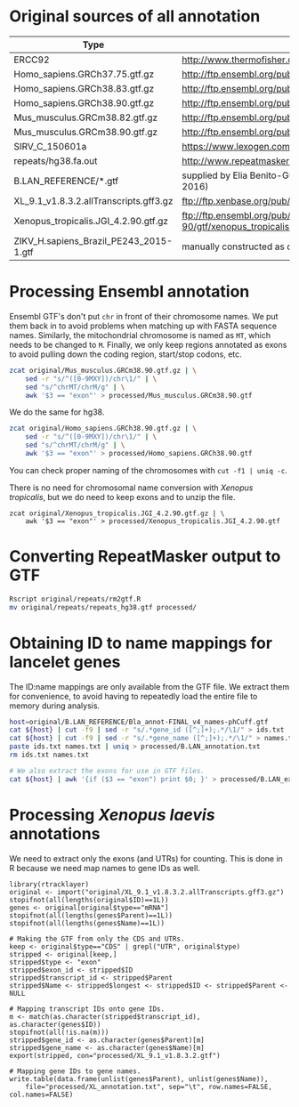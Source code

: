 # Original sources of all annotation

__Type__ | __Source__
--- | ---
ERCC92  |   http://www.thermofisher.com/order/catalog/product/4456739
Homo_sapiens.GRCh37.75.gtf.gz	|	http://ftp.ensembl.org/pub/release-75/gtf/homo_sapiens/
Homo_sapiens.GRCh38.83.gtf.gz	|	http://ftp.ensembl.org/pub/release-83/gtf/homo_sapiens/
Homo_sapiens.GRCh38.90.gtf.gz  	|	http://ftp.ensembl.org/pub/release-90/gtf/homo_sapiens/
Mus_musculus.GRCm38.82.gtf.gz	|	http://ftp.ensembl.org/pub/release-82/gtf/mus_musculus/
Mus_musculus.GRCm38.90.gtf.gz	|	http://ftp.ensembl.org/pub/release-90/gtf/mus_musculus/
SIRV_C_150601a  |	https://www.lexogen.com/sirvs/
repeats/hg38.fa.out |	http://www.repeatmasker.org/species/hg.html
B.LAN_REFERENCE/*.gtf	|	supplied by Elia Benito-Gutierrez, via the EBI servers (Dec 16, 2016)
XL_9.1_v1.8.3.2.allTranscripts.gff3.gz  |   ftp://ftp.xenbase.org/pub/Genomics/JGI/Xenla9.1/1.8.3.2/
Xenopus_tropicalis.JGI_4.2.90.gtf.gz    |   ftp://ftp.ensembl.org/pub/release-90/gtf/xenopus_tropicalis/Xenopus_tropicalis.JGI_4.2.90.gtf.gz
ZIKV_H.sapiens_Brazil_PE243_2015-1.gtf  |   manually constructed as containing the entire Zika genome

# Processing Ensembl annotation

Ensembl GTF's don't put `chr` in front of their chromosome names.
We put them back in to avoid problems when matching up with FASTA sequence names.
Similarly, the mitochondrial chromosome is named as `MT`, which needs to be changed to `M`.
Finally, we only keep regions annotated as exons to avoid pulling down the coding region, start/stop codons, etc.

```sh
zcat original/Mus_musculus.GRCm38.90.gtf.gz | \
    sed -r "s/^([0-9MXY])/chr\1/" | \
    sed "s/^chrMT/chrM/g" | \
    awk '$3 == "exon"' > processed/Mus_musculus.GRCm38.90.gtf
```

We do the same for hg38.

```sh
zcat original/Homo_sapiens.GRCh38.90.gtf.gz | \
    sed -r "s/^([0-9MXY])/chr\1/" | \
    sed "s/^chrMT/chrM/g" | \
    awk '$3 == "exon"' > processed/Homo_sapiens.GRCh38.90.gtf
```

You can check proper naming of the chromosomes with `cut -f1 | uniq -c`.

There is no need for chromosomal name conversion with _Xenopus tropicalis_, but we do need to keep exons and to unzip the file.

```{r}
zcat original/Xenopus_tropicalis.JGI_4.2.90.gtf.gz | \
    awk '$3 == "exon"' > processed/Xenopus_tropicalis.JGI_4.2.90.gtf
```

# Converting RepeatMasker output to GTF

```sh
Rscript original/repeats/rm2gtf.R
mv original/repeats/repeats_hg38.gtf processed/
```

# Obtaining ID to name mappings for lancelet genes

The ID:name mappings are only available from the GTF file.
We extract them for convenience, to avoid having to repeatedly load the entire file to memory during analysis.

```sh
host=original/B.LAN_REFERENCE/Bla_annot-FINAL_v4_names-phCuff.gtf 
cat ${host} | cut -f9 | sed -r "s/.*gene_id ([^;]+);.*/\1/" > ids.txt
cat ${host} | cut -f9 | sed -r "s/.*gene_name ([^;]+);.*/\1/" > names.txt
paste ids.txt names.txt | uniq > processed/B.LAN_annotation.txt
rm ids.txt names.txt

# We also extract the exons for use in GTF files.
cat ${host} | awk '{if ($3 == "exon") print $0; }' > processed/B.LAN_exons.gtf
```

# Processing _Xenopus laevis_ annotations

We need to extract only the exons (and UTRs) for counting.
This is done in R because we need map names to gene IDs as well.

```{r}
library(rtracklayer)
original <- import("original/XL_9.1_v1.8.3.2.allTranscripts.gff3.gz")
stopifnot(all(lengths(original$ID)==1L))
genes <- original[original$type=="mRNA"]
stopifnot(all(lengths(genes$Parent)==1L))
stopifnot(all(lengths(genes$Name)==1L))

# Making the GTF from only the CDS and UTRs.
keep <- original$type=="CDS" | grepl("UTR", original$type)
stripped <- original[keep,]
stripped$type <- "exon"
stripped$exon_id <- stripped$ID
stripped$transcript_id <- stripped$Parent
stripped$Name <- stripped$longest <- stripped$ID <- stripped$Parent <- NULL

# Mapping transcript IDs onto gene IDs.
m <- match(as.character(stripped$transcript_id), as.character(genes$ID))
stopifnot(all(!is.na(m)))
stripped$gene_id <- as.character(genes$Parent)[m]
stripped$gene_name <- as.character(genes$Name)[m]
export(stripped, con="processed/XL_9.1_v1.8.3.2.gtf")

# Mapping gene IDs to gene names.
write.table(data.frame(unlist(genes$Parent), unlist(genes$Name)),
    file="processed/XL_annotation.txt", sep="\t", row.names=FALSE, col.names=FALSE)
```
